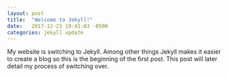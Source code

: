 ```yaml
---
layout: post
title:  "Welcome to Jekyll!"
date:   2017-12-21 19:41:03 -0500
categories: jekyll update
---
```

My website is switching to Jekyll. Among other things Jekyll makes it easier to create a blog so this is the beginning of the first post. This post will later detail my process of switching over.
